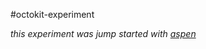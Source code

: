 #octokit-experiment

_this experiment was jump started with [aspen](http://rubygems.org/gems/aspen)_